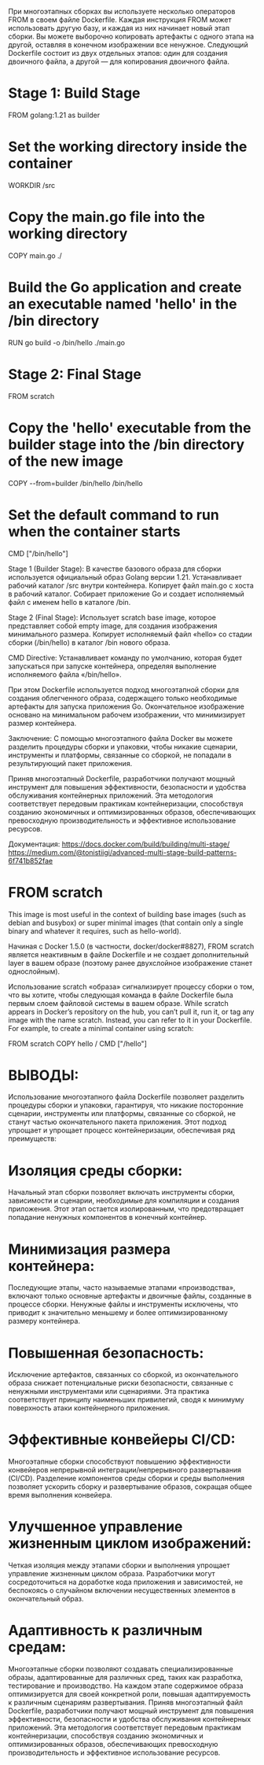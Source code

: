 
При многоэтапных сборках вы используете несколько операторов FROM в своем файле Dockerfile. Каждая инструкция FROM может использовать другую базу, и каждая из них начинает новый этап сборки.
Вы можете выборочно копировать артефакты с одного этапа на другой, оставляя в конечном изображении все ненужное. 
Следующий Dockerfile состоит из двух отдельных этапов: один для создания двоичного файла, а другой — для копирования двоичного файла.

# Stage 1: Build Stage
FROM golang:1.21 as builder

# Set the working directory inside the container
WORKDIR /src

# Copy the main.go file into the working directory
COPY main.go ./

# Build the Go application and create an executable named 'hello' in the /bin directory
RUN go build -o /bin/hello ./main.go

# Stage 2: Final Stage
FROM scratch

# Copy the 'hello' executable from the builder stage into the /bin directory of the new image
COPY --from=builder /bin/hello /bin/hello

# Set the default command to run when the container starts
CMD ["/bin/hello"]

Stage 1 (Builder Stage):
В качестве базового образа для сборки используется официальный образ Golang версии 1.21.
Устанавливает рабочий каталог /src внутри контейнера.
Копирует файл main.go с хоста в рабочий каталог.
Собирает приложение Go и создает исполняемый файл с именем hello в каталоге /bin.

Stage 2 (Final Stage):
Использует scratch base image, которое представляет собой empty image, для создания изображения минимального размера.
Копирует исполняемый файл «hello» со стадии сборки (/bin/hello) в каталог /bin нового образа.

CMD Directive:
Устанавливает команду по умолчанию, которая будет запускаться при запуске контейнера, определяя выполнение исполняемого файла «/bin/hello».

При этом Dockerfile используется подход многоэтапной сборки для создания облегченного образа, содержащего только необходимые артефакты для запуска приложения Go. Окончательное изображение основано на минимальном рабочем изображении, что минимизирует размер контейнера.

Заключение:
С помощью многоэтапного файла Docker вы можете разделить процедуры сборки и упаковки, чтобы никакие сценарии, инструменты и платформы, связанные со сборкой, не попадали в результирующий пакет приложения.

Приняв многоэтапный Dockerfile, разработчики получают мощный инструмент для повышения эффективности, безопасности и удобства обслуживания контейнерных приложений. Эта методология соответствует передовым практикам контейнеризации, способствуя созданию экономичных и оптимизированных образов, обеспечивающих превосходную производительность и эффективное использование ресурсов.

Документация:
https://docs.docker.com/build/building/multi-stage/
https://medium.com/@tonistiigi/advanced-multi-stage-build-patterns-6f741b852fae


# FROM scratch
This image is most useful in the context of building base images (such as debian and busybox) or super minimal images (that contain only a single binary and whatever it requires, such as hello-world).

Начиная с Docker 1.5.0 (в частности, docker/docker#8827), FROM scratch является неактивным в файле Dockerfile и не создает дополнительный layer в вашем образе (поэтому ранее двухслойное изображение станет однослойным).


Использование scratch «образа» сигнализирует процессу сборки о том, что вы хотите, чтобы следующая команда в файле Dockerfile была первым слоем файловой системы в вашем образе.
While scratch appears in Docker’s repository on the hub, you can’t pull it, run it, or tag any image with the name scratch. Instead, you can refer to it in your Dockerfile. For example, to create a minimal container using scratch:

FROM scratch
COPY hello /
CMD ["/hello"]

# ВЫВОДЫ:
Использование многоэтапного файла Dockerfile позволяет разделить процедуры сборки и упаковки, гарантируя, что никакие посторонние сценарии, инструменты или платформы, связанные со сборкой, не станут частью окончательного пакета приложения. Этот подход упрощает и упрощает процесс контейнеризации, обеспечивая ряд преимуществ:

# Изоляция среды сборки:
Начальный этап сборки позволяет включать инструменты сборки, зависимости и сценарии, необходимые для компиляции и создания приложения. Этот этап остается изолированным, что предотвращает попадание ненужных компонентов в конечный контейнер.

# Минимизация размера контейнера:
Последующие этапы, часто называемые этапами «производства», включают только основные артефакты и двоичные файлы, созданные в процессе сборки. Ненужные файлы и инструменты исключены, что приводит к значительно меньшему и более оптимизированному размеру контейнера.

# Повышенная безопасность:
Исключение артефактов, связанных со сборкой, из окончательного образа снижает потенциальные риски безопасности, связанные с ненужными инструментами или сценариями. Эта практика соответствует принципу наименьших привилегий, сводя к минимуму поверхность атаки контейнерного приложения.

# Эффективные конвейеры CI/CD:
Многоэтапные сборки способствуют повышению эффективности конвейеров непрерывной интеграции/непрерывного развертывания (CI/CD). Разделение компонентов среды сборки и среды выполнения позволяет ускорить сборку и развертывание образов, сокращая общее время выполнения конвейера.

# Улучшенное управление жизненным циклом изображений:
Четкая изоляция между этапами сборки и выполнения упрощает управление жизненным циклом образа. Разработчики могут сосредоточиться на доработке кода приложения и зависимостей, не беспокоясь о случайном включении несущественных элементов в окончательный образ.

# Адаптивность к различным средам:
Многоэтапные сборки позволяют создавать специализированные образы, адаптированные для различных сред, таких как разработка, тестирование и производство. На каждом этапе содержимое образа оптимизируется для своей конкретной роли, повышая адаптируемость к различным сценариям развертывания.
Приняв многоэтапный файл Dockerfile, разработчики получают мощный инструмент для повышения эффективности, безопасности и удобства обслуживания контейнерных приложений. Эта методология соответствует передовым практикам контейнеризации, способствуя созданию экономичных и оптимизированных образов, обеспечивающих превосходную производительность и эффективное использование ресурсов.

